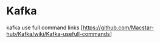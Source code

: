 # Kafka
kafka use full command links
[https://github.com/Macstar-hub/Kafka/wiki/Kafka-usefull-commands]
